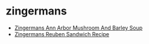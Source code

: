 # zingermans

 * [Zingermans Ann Arbor Mushroom And Barley Soup](../index/z/zingermans-ann-arbor-mushroom-and-barley-soup-40019.json)
 * [Zingermans Reuben Sandwich Recipe](../index/z/zingermans-reuben-sandwich-recipe.json)
